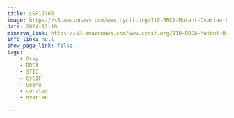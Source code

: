 ```yaml
---
title: LSP17766
image: https://s3.amazonaws.com/www.cycif.org/110-BRCA-Mutant-Ovarian-Precursors/LSP17766/LSP17766.png
date: 2024-12-10
minerva_link: https://s3.amazonaws.com/www.cycif.org/110-BRCA-Mutant-Ovarian-Precursors/LSP17766/index.html
info_link: null
show_page_link: false
tags:
    - Gray
    - BRCA
    - STIC
    - CyCIF
    - GeoMx
    - curated
    - ovarian

---
```

